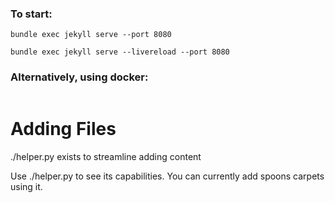 
### To start:
```
bundle exec jekyll serve --port 8080
```

```
bundle exec jekyll serve --livereload --port 8080
```

### Alternatively, using docker:
```

```

# Adding Files
./helper.py exists to streamline adding content

Use ./helper.py to see its capabilities.
You can currently add spoons carpets using it.

